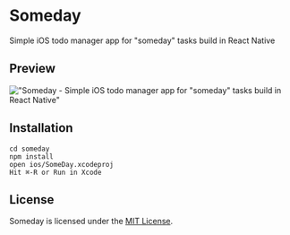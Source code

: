 # Someday
Simple iOS todo manager app for "someday" tasks build in React Native

Preview
------------
!["Someday - Simple iOS todo manager app for "someday" tasks build in React Native"](http://dsh.re/2607f) 

Installation
------------

    cd someday
    npm install
    open ios/SomeDay.xcodeproj
    Hit ⌘-R or Run in Xcode

License
------------
Someday is licensed under the [MIT License](https://tldrlegal.com/l/mit).
